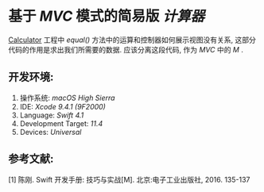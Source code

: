 # 基于 *MVC* 模式的简易版 *计算器*

[Calculator](https://github.com/JingweiWang/StudySwift/tree/master/Calculator) 工程中 *equal()* 方法中的运算和控制器如何展示视图没有关系, 这部分代码的作用是求出我们所需要的数据. 应该分离这段代码, 作为 *MVC* 中的 *M* . 

## 开发环境:

1. 操作系统: *macOS High Sierra*
2. IDE: *Xcode 9.4.1 (9F2000)*
3. Language: *Swift 4.1*
4. Development Target: *11.4*
5. Devices: *Universal*

## 参考文献:

[1] 陈刚. Swift 开发手册: 技巧与实战[M]. 北京:电子工业出版社, 2016. 135-137